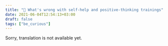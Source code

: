 ```yaml
---
title: "🕺 What's wrong with self-help and positive-thinking trainings"
date: 2021-06-04T12:54:13+03:00
draft: false
tags: ["be_curious"]
---
```


​​Sorry, translation is not available yet.
